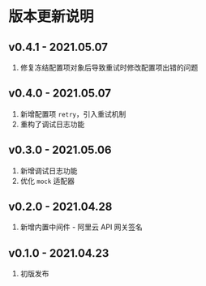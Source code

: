 # 版本更新说明

## v0.4.1 - 2021.05.07

1. 修复冻结配置项对象后导致重试时修改配置项出错的问题

## v0.4.0 - 2021.05.07

1. 新增配置项 `retry`，引入重试机制
2. 重构了调试日志功能

## v0.3.0 - 2021.05.06

1. 新增调试日志功能
2. 优化 `mock` 适配器

## v0.2.0 - 2021.04.28

1. 新增内置中间件 - 阿里云 API 网关签名

## v0.1.0 - 2021.04.23

1. 初版发布
